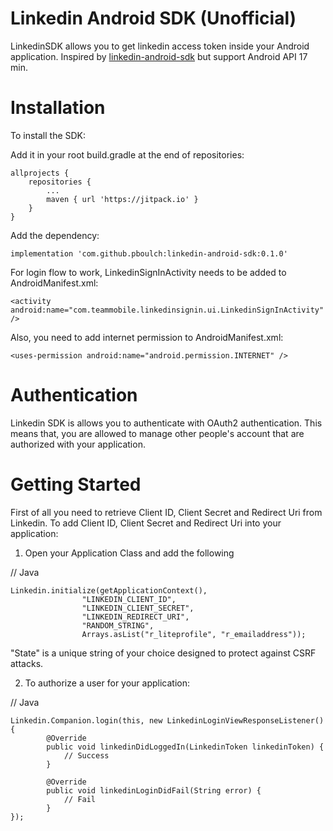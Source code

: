 # Linkedin Android SDK (Unofficial)

LinkedinSDK allows you to get linkedin access token inside your Android application. Inspired by [linkedin-android-sdk](https://github.com/ovidos/linkedin-android-sdk) but support Android API 17 min.

# Installation

To install the SDK:

Add it in your root build.gradle at the end of repositories:

    allprojects {
        repositories {
            ...
            maven { url 'https://jitpack.io' }
        }
    }

Add the dependency:

`implementation 'com.github.pboulch:linkedin-android-sdk:0.1.0'`

For login flow to work, LinkedinSignInActivity needs to be added to AndroidManifest.xml:

`<activity android:name="com.teammobile.linkedinsignin.ui.LinkedinSignInActivity"/>`

Also, you need to add internet permission to AndroidManifest.xml:

`<uses-permission android:name="android.permission.INTERNET" />`

# Authentication 

Linkedin SDK is allows you to authenticate with OAuth2 authentication. This means that, you are allowed to manage other people's account that are authorized with your application.

# Getting Started

First of all you need to retrieve Client ID, Client Secret and Redirect Uri from Linkedin. To add Client ID, Client Secret and Redirect Uri into your application:

1. Open your Application Class and add the following
              
// Java

	Linkedin.initialize(getApplicationContext(),
                	"LINKEDIN_CLIENT_ID",
                	"LINKEDIN_CLIENT_SECRET",
                	"LINKEDIN_REDIRECT_URI",
                	"RANDOM_STRING",
                	Arrays.asList("r_liteprofile", "r_emailaddress"));
            
"State" is a unique string of your choice designed to protect against CSRF attacks.

2. To authorize a user for your application: 
          
 // Java
 
	Linkedin.Companion.login(this, new LinkedinLoginViewResponseListener() {
          	@Override
          	public void linkedinDidLoggedIn(LinkedinToken linkedinToken) {
              	// Success
          	}

          	@Override
          	public void linkedinLoginDidFail(String error) {
              	// Fail
          	}
	});
        
